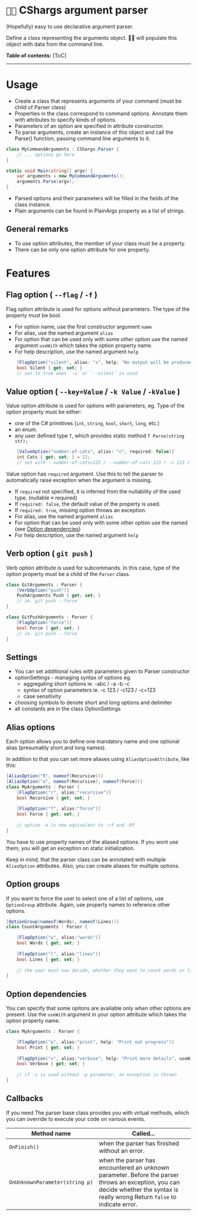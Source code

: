 
# `🌊🦈` CShargs argument parser

(Hopefully) easy to use declarative argument parser.

Define a class representing the arguments object. 🌊🦈 will populate this object with data from the command line.

**Table of contents:**
[ToC]



***

# Usage
- Create a class that represents arguments of your command (must be child of Parser class)
- Properties in the class correspond to command options. Annotate them with attributes to specify kinds of options.
- Parameters of an option are specified in attribute constructor.
- To parse arguments, create an instance of this object and call the Parse() function, passing command line arguments to it.

```c#
class MyCommandArguments : CShargs.Parser {
    // ... options go here
}

static void Main(string[] argv) {
    var arguments = new MyCommandArguments();
    arguments.Parse(argv);
}
```
- Parsed options and their parameters will be filled in the fields of the class instance.
- Plain arguments can be found in PlainArgs property as a list of strings.

## General remarks 
- To use option attributes, the member of your class must be a property.
- There can be only one option attribute for one property.


# Features

## Flag option ( `--flag` / `-f` )
Flag option attribute is used for options without parameters. The type of the property must be bool.
- For option name, use the first constructor argument `name`
- For alias, use the named argument `alias`
- For option that can be used only with some other option use the named argument `useWith` which takes the option property name.
- For help description, use the named argument `help`
```c#
    [FlagOption("silent", alias: "s", help: "No output will be produced to stdout.")]
    bool Silent { get; set; }
    // set to true when `-s` or `--silent` is used
```


## Value option ( `--key=Value` / `-k Value` / `-kValue` )
Value option attribute is used for options with parameters, eg. Type of the option property must be either:
  - one of the C# primitives (`int`, `string`, `bool`, `short`, `long`, etc.)
  - an enum.
  - any user defined type `T`, which provides static method `T Parse(string str);`
```c#
    [ValueOption("number-of-cats", alias: "c", required: false)]
    int Cats { get; set; } = 12;
    // set with --number-of-cats=123 / --number-of-cats 123 / -c 123 / -c123
```
Value option has `required` argument. Use this to tell the parser to automatically raise exception when the argument is missing.

- If `required` not specified, it is inferred from the nullability of the used type. (nullable &equiv; required)
- If `required: false`, the default value of the property is used.
- If `required: true`, missing option throws an exception.
- For alias, use the named argument `alias`
- For option that can be used only with some other option use the named (see [Option dependencies]())
- For help description, use the named argument `help`




## Verb option ( `git push` )
Verb option attribute is used for subcommands. In this case, type of the option property must be a child of the `Parser` class.
```c#
class GitArguments : Parser {
    [VerbOption("push")]
    PushArguments Push { get; set; }
    // ie. git push --force
}

class GitPushArguments : Parser {
    [FlagOption("force")]
    bool Force { get; set; }
    // ie. git push --force
}
```

## Settings
- You can set additional rules with parameters given to Parser constructor
- optionSettings - managing syntax of options eg.
  - aggregating short options ie. -abc / -a -b -c
  - syntax of option parameters ie. -c 123 / -c123 / -c=123
  - case sensitivity
- choosing symbols to denote short and long options and delimiter
- all constants are in the class OptionSettings

## Alias options
Each option allows you to define one mandatory name and one optional alias (presumably short and long names).

In addition to that you can set more aliases using `AliasOptionAttribute`, like this:
```c#
[AliasOption("R", nameof(Recursive))]
[AliasOption("a", nameof(Recursive), nameof(Force))]
class MyArguments : Parser {
    [FlagOption("r", alias:"recursive")]
    bool Recursive { get; set; }
    
    [FlagOption("f", alias:"force")]
    bool Force { get; set; }
    
    // option -a is now equivalent to -rf and -Rf
}
```
You have to use property names of the aliased options. If you wont use them, you will get an exception on static initialization.

Keep in mind, that the parser class can be annotated with multiple `AliasOption` attributes. Also, you can create aliases for multiple options. 

## Option groups

If you want to force the user to select one of a list of options, use `OptionGroup` attribute. Again, use property names to reference other options.

```c#
[OptionGroup(nameof(Words), nameof(Lines))]
class CountArguments : Parser {

    [FlagOption("w", alias:"words")]
    bool Words { get; set; }
    
    [FlagOption("l", alias:"lines")]
    bool Lines { get; set; }
    
    // the user must now decide, whether they want to count words or lines
}
```


## Option dependencies

You can specify that some opitons are available only when other options are present. Use the `useWith` argument in your option attribute which takes the option property name.

```c#
class MyArguments : Parser {

    [FlagOption("p", alias:"print", help: "Print out progress")]
    bool Print { get; set; }
    
    [FlagOption("v", alias:"verbose", help: "Print more details", useWith: nameof(Print))]
    bool Verbose { get; set; }
    
    // if -v is used without -p parameter, an exception is thrown
}
```

## Callbacks

If you need The parser base class provides you with virtual methods, which you can override to execute your code on various events.

| Method name      | Called... |
|------------------|-----------|
| `OnFinish()`     | when the parser has finished without an error. |
| `OnUnknownParameter(string p)`     | when the parser has encountered an unknown parameter. Before the parser throws an exception, you can decide whether the syntax is really wrong Return `false` to indicate error. |
